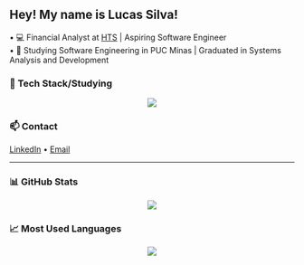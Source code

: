 ## Hey! My name is Lucas Silva! 


• 💻 Financial Analyst at [HTS](https://www.linkedin.com/company/hts-logistica/) | Aspiring Software Engineer  
• 📘 Studying Software Engineering in PUC Minas | Graduated in Systems Analysis and Development  

### 🚀 Tech Stack/Studying
<p align="center">
  <img src="https://skillicons.dev/icons?i=java,css" />
</p>

### 📫 Contact
[LinkedIn](https://www.linkedin.com/in/lucas-felomeno-silva/) • [Email](mailto:pv.lucassilva@gmail.com)

---

### 📊 GitHub Stats  
<p align="center">
  <img src="https://github-readme-stats.vercel.app/api?username=LucasFelomenoSilva&show_icons=true&theme=dracula" />
</p>

### 📈 Most Used Languages  
<p align="center">
  <img src="https://github-readme-stats-git-masterrstaa-rickstaa.vercel.app/api/top-langs/?username=LucasFelomenoSilva&layout=compact&bg_color=000&border_color=30A3DC&title_color=E94D5F&text_color=FFF" />
</p>
